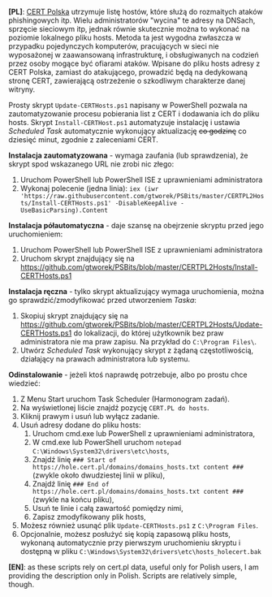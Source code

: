 **\[PL\]**:
[CERT Polska](https://www.cert.pl/) utrzymuje listę hostów, które służą do rozmaitych ataków phishingowych itp. Wielu administratorów "wycina" te adresy na DNSach, sprzęcie sieciowym itp, jednak równie skutecznie można to wykonać na poziomie lokalnego pliku hosts. Metoda ta jest wygodna zwłaszcza w przypadku pojedynczych komputerów, pracujących w sieci nie wyposażonej w zaawansowaną infrastrukturę, i obsługiwanych na codzień przez osoby mogące być ofiarami ataków. Wpisane do pliku hosts adresy z CERT Polska, zamiast do atakującego, prowadzić będą na dedykowaną stronę CERT, zawierającą ostrzeżenie o szkodliwym charakterze danej witryny.

Prosty skrypt `Update-CERTHosts.ps1` napisany w PowerShell pozwala na zautomatyzowanie procesu pobierania list z CERT i dodawania ich do pliku hosts. Skrypt `Install-CERTHost.ps1` automatyzuje instalację i ustawia *Scheduled Task* automatycznie wykonujący aktualizację ~~co godzinę~~ co dziesięć minut, zgodnie z zaleceniami CERT.

**Instalacja zautomatyzowana** - wymaga zaufania (lub sprawdzenia), że skrypt spod wskazanego URL nie zrobi nic złego:
1. Uruchom PowerShell lub PowerShell ISE z uprawnieniami administratora
1. Wykonaj polecenie (jedna linia): `iex (iwr 'https://raw.githubusercontent.com/gtworek/PSBits/master/CERTPL2Hosts/Install-CERTHosts.ps1' -DisableKeepAlive -UseBasicParsing).Content`

**Instalacja półautomatyczna** - daje szansę na obejrzenie skryptu przed jego uruchomieniem:
1. Uruchom PowerShell lub PowerShell ISE z uprawnieniami administratora
1. Uruchom skrypt znajdujący się na https://github.com/gtworek/PSBits/blob/master/CERTPL2Hosts/Install-CERTHosts.ps1

**Instalacja ręczna** - tylko skrypt aktualizujący wymaga uruchomienia, można go sprawdzić/zmodyfikować przed utworzeniem *Taska*:
1. Skopiuj skrypt znajdujący się na https://github.com/gtworek/PSBits/blob/master/CERTPL2Hosts/Update-CERTHosts.ps1 do lokalizacji, do której użytkownik bez praw administratora nie ma praw zapisu. Na przykład do `C:\Program Files\`.
1. Utwórz *Scheduled Task* wykonujący skrypt z żądaną częstotliwością, działający na prawach administratora lub systemu.

**Odinstalowanie** - jeżeli ktoś naprawdę potrzebuje, albo po prostu chce wiedzieć:
1. Z Menu Start uruchom Task Scheduler (Harmonogram zadań).
1. Na wyświetlonej liście znajdź pozycję `CERT.PL do hosts`.
1. Kliknij prawym i usuń lub wyłącz zadanie.
1. Usuń adresy dodane do pliku hosts:
    1. Uruchom cmd.exe lub PowerShell z uprawnieniami administratora,
    1. W cmd.exe lub PowerShell uruchom `notepad C:\Windows\System32\drivers\etc\hosts`,
    1. Znajdź linię `### Start of https://hole.cert.pl/domains/domains_hosts.txt content ###` (zwykle około dwudziestej linii w pliku),
    1. Znajdź linię `### End of https://hole.cert.pl/domains/domains_hosts.txt content ###` (zwykle na końcu pliku),
    1. Usuń te linie i całą zawartość pomiędzy nimi,
    1. Zapisz zmodyfikowany plik hosts,
1. Możesz również usunąć plik `Update-CERTHosts.ps1` z `C:\Program Files`.
1. Opcjonalnie, możesz posłużyć się kopią zapasową pliku hosts, wykonaną automatycznie przy pierwszym uruchomieniu skryptu i dostępną w pliku `C:\Windows\System32\drivers\etc\hosts_holecert.bak`

**\[EN\]**: as these scripts rely on cert.pl data, useful only for Polish users, I am providing the description only in Polish. Scripts are relatively simple, though.
